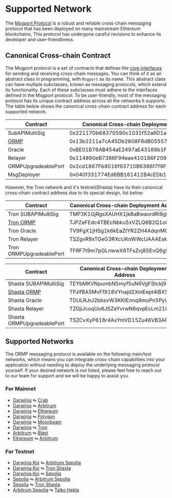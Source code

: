 # Supported Network

The [Msgport Protocol](./../index.md) is a robust and reliable cross-chain messaging protocol that has been deployed on many mainstream Ethereum blockchains, This protocol has undergone careful revisions to enhance its developer and user-friendliness.

## Canonical Cross-chain Contract

The Msgport protocol is a set of contracts that defines the [core interfaces](./interfaces.md) for sending and receiving cross-chain messages. You can think of it as an abstract class in programming, with `Msgport` as its name.
This abstract class can have multiple subclasses, known as messaging protocols, which extend its functionality. Each of these subclasses must adhere to the interfaces defined in the Msgport protocol. To be user-friendly, most of the messaging protocol has 
its unique contract address across all the networks it supports. The table below shows the canonical cross-chain contract address for each supported network.

|  Contract              |  Canonical Cross-chain Deployment Address  |
|------------------------|--------------------------------------------|
| SubAPIMultiSig         | 0x22117Db68370590c1031f52a6D1aDE3DCe0cCf9a |
| [ORMP](../learn/messaging-protocols/ormp.md) |  0x13b2211a7cA45Db2808F6dB05557ce5347e3634e |
| Oracle                 | 0xBE01B76AB454aE2497aE43168b1F70C92Ac1C726 |
| Relayer                | 0x114890eB7386F94eae410186F20968bFAf66142a |
| ORMPUpgradeablePort    | 0x2cd1867Fb8016f93710B6386f7f9F1D540A60812 |
| MsgDeployer            | 0x040f331774Ed6BB161412B4cEDb1358B382aF3A5 |

However, the Tron network and it's testnet(Shasta) have its their canonical cross-chain contract address due to its special design, list below:

|  Contract                |  Canonical Cross-chain Deployment Address  |
|--------------------------|--------------------------------------------|
| Tron SUBAPIMultiSig      | TMP3K1GjRgsXAUHX1jkBaBwaordRi9gHRH |
| [Tron ORMP](../learn/messaging-protocols/ormp.md) | TJPZeFEdc4TBEcNbku5xVZLQ6B2Q1oGnd1 |
| Tron Oracle              | TV9FgX1jHSg1k6kEaZtYR2ZH4AdqnMCDak |
| Tron Relayer             | TSZgvR9xTGeG3RXcUKnWWcUAAAEskXdCHj |
| Tron ORMPUpgradeablePort | TFRF7t9m7pGLnwwX8TFsZvj85EvQ6gSBCm |

| Contract                  |  Canonical Cross-chain Deployment Address  |
|---------------------------|--------------------------------------------|
| Shasta SUBAPIMultiSig      | TEYbMKVNpumbN5myf5uN6VgFStckj9DGe5 |
| [Shasta ORMP](../learn/messaging-protocols/ormp.md) | TPJifBA5MvFf918VYnajd2XmEept4iBX55 |
| Shasta Oracle              | TDULRJrJ2bbsvW3KKtEnnq9moPn5PyUWpd |
| Shasta Relayer             | TZGjiJcoqUo6JSZeYvrwN6qvpEcLm21QbG |
| Shasta ORMPUpgradeablePort | TSZCvXyP618r4AxYmVD15Zu46VB3AFeAyd |

## Supported Networks

The ORMP messaging protocol is available on the following main/test networks, which means you can integrate cross-chain capabilities into your application without needing to deploy the underlying messaging protocol yourself. If your desired network is not listed, please feel free to reach out to our team for support and we will be happy to assist you.

### For Mainnet

- [Darwinia](https://darwinia.subscan.io/account/0x13b2211a7cA45Db2808F6dB05557ce5347e3634e) ⇋ [Crab](https://crab.subscan.io/account/0x13b2211a7cA45Db2808F6dB05557ce5347e3634e)
- [Darwinia](https://darwinia.subscan.io/account/0x13b2211a7cA45Db2808F6dB05557ce5347e3634e) ⇋ [Arbitrum](https://arbiscan.io/address/0x13b2211a7cA45Db2808F6dB05557ce5347e3634e)
- [Darwinia](https://darwinia.subscan.io/account/0x13b2211a7cA45Db2808F6dB05557ce5347e3634e) ⇋ [Ethereum](https://etherscan.io/address/0x13b2211a7cA45Db2808F6dB05557ce5347e3634e)
- [Darwinia](https://darwinia.subscan.io/account/0x13b2211a7cA45Db2808F6dB05557ce5347e3634e) ⇋ [Polygon](https://polygonscan.com/address/0x13b2211a7cA45Db2808F6dB05557ce5347e3634e)
- [Darwinia](https://darwinia.subscan.io/account/0x13b2211a7cA45Db2808F6dB05557ce5347e3634e) ⇋ [Moonbeam](https://moonscan.io/address/0x13b2211a7cA45Db2808F6dB05557ce5347e3634e)
- [Darwinia](https://darwinia.subscan.io/account/0x13b2211a7cA45Db2808F6dB05557ce5347e3634e) ⇋ [Tron](https://tronscan.org/#/contract/TJPZeFEdc4TBEcNbku5xVZLQ6B2Q1oGnd1)
- [Arbitrum](https://arbiscan.io/address/0x13b2211a7cA45Db2808F6dB05557ce5347e3634e) ⇋ [Blast](https://blastscan.io/address/0x13b2211a7cA45Db2808F6dB05557ce5347e3634e)
- [Ethereum](https://etherscan.io/address/0x13b2211a7cA45Db2808F6dB05557ce5347e3634e) ⇋ [Arbitrum](https://arbiscan.io/address/0x13b2211a7cA45Db2808F6dB05557ce5347e3634e)

### For Testnet

- [Darwinia Koi](https://koi-scan.darwinia.network/address/0x13b2211a7cA45Db2808F6dB05557ce5347e3634e) ⇋  [Arbitrum Sepolia](https://sepolia.arbiscan.io/address/0x13b2211a7cA45Db2808F6dB05557ce5347e3634e)
- [Darwinia Koi](https://koi-scan.darwinia.network/address/0x13b2211a7cA45Db2808F6dB05557ce5347e3634e) ⇋  [Tron Shasta](https://shasta.tronscan.org/#/contract/TPJifBA5MvFf918VYnajd2XmEept4iBX55)
- [Darwinia Koi](https://koi-scan.darwinia.network/address/0x13b2211a7cA45Db2808F6dB05557ce5347e3634e) ⇋  [Sepolia](https://sepolia.etherscan.io/address/0x13b2211a7cA45Db2808F6dB05557ce5347e3634e)
- [Sepolia](https://sepolia.etherscan.io/address/0x13b2211a7cA45Db2808F6dB05557ce5347e3634e) ⇋  [Arbitrum Sepolia](https://sepolia.arbiscan.io/address/0x13b2211a7cA45Db2808F6dB05557ce5347e3634e)
- [Sepolia](https://sepolia.etherscan.io/address/0x13b2211a7cA45Db2808F6dB05557ce5347e3634e) ⇋  [Tron Shasta](https://shasta.tronscan.org/#/contract/TPJifBA5MvFf918VYnajd2XmEept4iBX55)
- [Arbitrum Sepolia](https://sepolia.arbiscan.io/address/0x13b2211a7cA45Db2808F6dB05557ce5347e3634e) ⇋  [Taiko Hekla](https://explorer.hekla.taiko.xyz/address/0x13b2211a7cA45Db2808F6dB05557ce5347e3634e)
